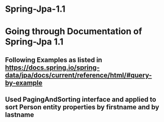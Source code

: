 # Spring-Jpa-1.1
# Going through Documentation of Spring-Jpa 1.1

## Following Examples as listed in https://docs.spring.io/spring-data/jpa/docs/current/reference/html/#query-by-example

## Used PagingAndSorting interface and applied to sort Person entity properties by firstname and by lastname
